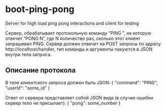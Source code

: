 # boot-ping-pong

Server for high load ping pong interactions and client for testing

Сервер, обрабатывает  протокольную команду “PING <userId>”, на которую отвечет “PONG N”, где N количество раз, сколько этот клиент запрашивал PING.
Сервер должен отвечет на POST запросы по адресу http://localhost/handler, тип команды и аргументы пакуются в JSON внутри тела запроса.

## Описание протокола
В теле клиентского запроса должен быть JSON:
{
  "command": "PING",
  "userId": "some_id"
}

Ответ от сервера представляет собой JSON вида (в случае ошибки сервер тело не присылает):
{
  "pong": some_number
}